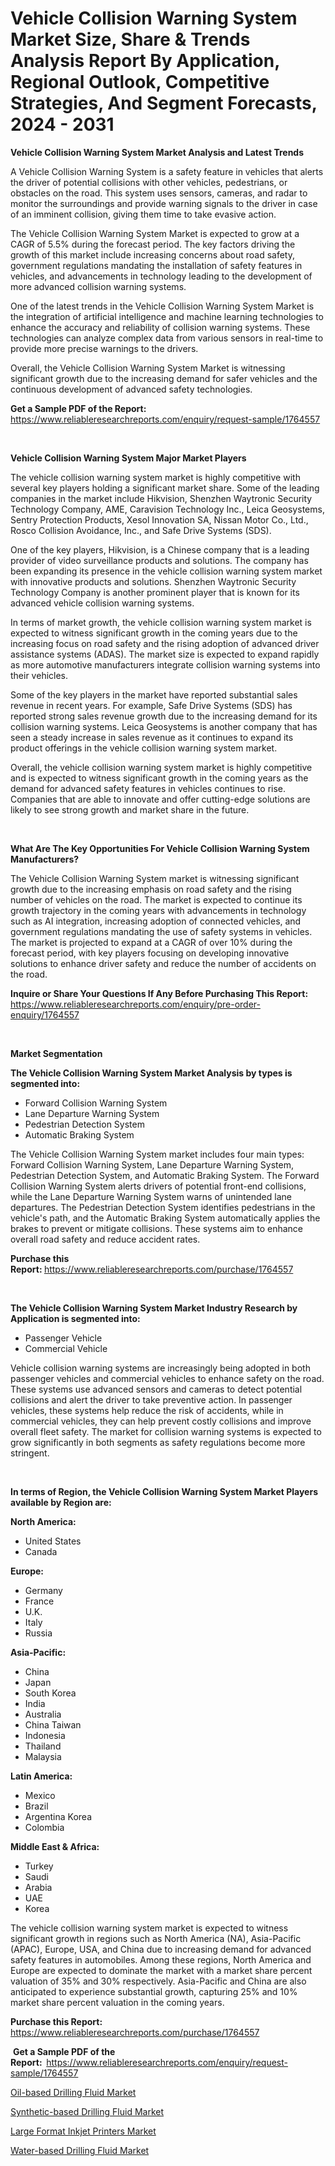 <p><h1>Vehicle Collision Warning System Market Size, Share & Trends Analysis Report By Application, Regional Outlook, Competitive Strategies, And Segment Forecasts, 2024 - 2031</h1></p><p><strong>Vehicle Collision Warning System Market Analysis and Latest Trends</strong></p>
<p><p>A Vehicle Collision Warning System is a safety feature in vehicles that alerts the driver of potential collisions with other vehicles, pedestrians, or obstacles on the road. This system uses sensors, cameras, and radar to monitor the surroundings and provide warning signals to the driver in case of an imminent collision, giving them time to take evasive action.</p><p>The Vehicle Collision Warning System Market is expected to grow at a CAGR of 5.5% during the forecast period. The key factors driving the growth of this market include increasing concerns about road safety, government regulations mandating the installation of safety features in vehicles, and advancements in technology leading to the development of more advanced collision warning systems.</p><p>One of the latest trends in the Vehicle Collision Warning System Market is the integration of artificial intelligence and machine learning technologies to enhance the accuracy and reliability of collision warning systems. These technologies can analyze complex data from various sensors in real-time to provide more precise warnings to the drivers.</p><p>Overall, the Vehicle Collision Warning System Market is witnessing significant growth due to the increasing demand for safer vehicles and the continuous development of advanced safety technologies.</p></p>
<p><strong>Get a Sample PDF of the Report:&nbsp;</strong> <a href="https://www.reliableresearchreports.com/enquiry/request-sample/1764557">https://www.reliableresearchreports.com/enquiry/request-sample/1764557</a></p>
<p>&nbsp;</p>
<p><strong>Vehicle Collision Warning System Major Market Players</strong></p>
<p><p>The vehicle collision warning system market is highly competitive with several key players holding a significant market share. Some of the leading companies in the market include Hikvision, Shenzhen Waytronic Security Technology Company, AME, Caravision Technology Inc., Leica Geosystems, Sentry Protection Products, Xesol Innovation SA, Nissan Motor Co., Ltd., Rosco Collision Avoidance, Inc., and Safe Drive Systems (SDS).</p><p>One of the key players, Hikvision, is a Chinese company that is a leading provider of video surveillance products and solutions. The company has been expanding its presence in the vehicle collision warning system market with innovative products and solutions. Shenzhen Waytronic Security Technology Company is another prominent player that is known for its advanced vehicle collision warning systems.</p><p>In terms of market growth, the vehicle collision warning system market is expected to witness significant growth in the coming years due to the increasing focus on road safety and the rising adoption of advanced driver assistance systems (ADAS). The market size is expected to expand rapidly as more automotive manufacturers integrate collision warning systems into their vehicles.</p><p>Some of the key players in the market have reported substantial sales revenue in recent years. For example, Safe Drive Systems (SDS) has reported strong sales revenue growth due to the increasing demand for its collision warning systems. Leica Geosystems is another company that has seen a steady increase in sales revenue as it continues to expand its product offerings in the vehicle collision warning system market.</p><p>Overall, the vehicle collision warning system market is highly competitive and is expected to witness significant growth in the coming years as the demand for advanced safety features in vehicles continues to rise. Companies that are able to innovate and offer cutting-edge solutions are likely to see strong growth and market share in the future.</p></p>
<p>&nbsp;</p>
<p><strong>What Are The Key Opportunities For Vehicle Collision Warning System Manufacturers?</strong></p>
<p><p>The Vehicle Collision Warning System market is witnessing significant growth due to the increasing emphasis on road safety and the rising number of vehicles on the road. The market is expected to continue its growth trajectory in the coming years with advancements in technology such as AI integration, increasing adoption of connected vehicles, and government regulations mandating the use of safety systems in vehicles. The market is projected to expand at a CAGR of over 10% during the forecast period, with key players focusing on developing innovative solutions to enhance driver safety and reduce the number of accidents on the road.</p></p>
<p><strong>Inquire or Share Your Questions If Any Before Purchasing This Report:</strong> <a href="https://www.reliableresearchreports.com/enquiry/pre-order-enquiry/1764557">https://www.reliableresearchreports.com/enquiry/pre-order-enquiry/1764557</a></p>
<p>&nbsp;</p>
<p><strong>Market Segmentation</strong></p>
<p><strong>The Vehicle Collision Warning System Market Analysis by types is segmented into:</strong></p>
<p><ul><li>Forward Collision Warning System</li><li>Lane Departure Warning System</li><li>Pedestrian Detection System</li><li>Automatic Braking System</li></ul></p>
<p><p>The Vehicle Collision Warning System market includes four main types: Forward Collision Warning System, Lane Departure Warning System, Pedestrian Detection System, and Automatic Braking System. The Forward Collision Warning System alerts drivers of potential front-end collisions, while the Lane Departure Warning System warns of unintended lane departures. The Pedestrian Detection System identifies pedestrians in the vehicle's path, and the Automatic Braking System automatically applies the brakes to prevent or mitigate collisions. These systems aim to enhance overall road safety and reduce accident rates.</p></p>
<p><strong>Purchase this Report:&nbsp;</strong><a href="https://www.reliableresearchreports.com/purchase/1764557">https://www.reliableresearchreports.com/purchase/1764557</a></p>
<p>&nbsp;</p>
<p><strong>The Vehicle Collision Warning System Market Industry Research by Application is segmented into:</strong></p>
<p><ul><li>Passenger Vehicle</li><li>Commercial Vehicle</li></ul></p>
<p><p>Vehicle collision warning systems are increasingly being adopted in both passenger vehicles and commercial vehicles to enhance safety on the road. These systems use advanced sensors and cameras to detect potential collisions and alert the driver to take preventive action. In passenger vehicles, these systems help reduce the risk of accidents, while in commercial vehicles, they can help prevent costly collisions and improve overall fleet safety. The market for collision warning systems is expected to grow significantly in both segments as safety regulations become more stringent.</p></p>
<p>&nbsp;</p>
<p><strong>In terms of Region, the Vehicle Collision Warning System Market Players available by Region are:</strong></p>
<p>
    <p> <strong> North America: </strong>
        <ul>
            <li>United States</li>
            <li>Canada</li>
        </ul>
        </p> 
    <p> <strong> Europe: </strong>
        <ul>
            <li>Germany</li>
            <li>France</li>
            <li>U.K.</li>
            <li>Italy</li>
            <li>Russia</li>
        </ul>
        </p> 
    <p> <strong> Asia-Pacific: </strong>
        <ul>
            <li>China</li>
            <li>Japan</li>
            <li>South Korea</li>
            <li>India</li>
            <li>Australia</li>
            <li>China Taiwan</li>
            <li>Indonesia</li>
            <li>Thailand</li>
            <li>Malaysia</li>
        </ul>
        </p> 
    <p> <strong> Latin America: </strong>
        <ul>
            <li>Mexico</li>
            <li>Brazil</li>
            <li>Argentina Korea</li>
            <li>Colombia</li>
        </ul>
        </p> 
    <p> <strong> Middle East & Africa: </strong>
        <ul>
            <li>Turkey</li>
            <li>Saudi</li>
            <li>Arabia</li>
            <li>UAE</li>
            <li>Korea</li>
        </ul>
    </p>
    </p>
<p><p>The vehicle collision warning system market is expected to witness significant growth in regions such as North America (NA), Asia-Pacific (APAC), Europe, USA, and China due to increasing demand for advanced safety features in automobiles. Among these regions, North America and Europe are expected to dominate the market with a market share percent valuation of 35% and 30% respectively. Asia-Pacific and China are also anticipated to experience substantial growth, capturing 25% and 10% market share percent valuation in the coming years.</p></p>
<p><strong>Purchase this Report: </strong><a href="https://www.reliableresearchreports.com/purchase/1764557">https://www.reliableresearchreports.com/purchase/1764557</a></p>
<p>&nbsp;<strong>Get a Sample PDF of the Report:&nbsp;&nbsp;</strong><a href="https://www.reliableresearchreports.com/enquiry/request-sample/1764557">https://www.reliableresearchreports.com/enquiry/request-sample/1764557</a></p>
<p><strong></strong></p>
<p><p><a href="https://view.publitas.com/reportprime-1/insights-into-oil-based-drilling-fluid-market-size-analysing-market-share-trends-and-growth-from-2023-to-2030/">Oil-based Drilling Fluid Market</a></p><p><a href="https://view.publitas.com/reportprime-1/synthetic-based-drilling-fluid-market-provides-a-comprehensive-analysis-including-a-macro-overview-of-the-market-as-well-as-micro-details-such-as-market-size-and-competitive-landscape/">Synthetic-based Drilling Fluid Market</a></p><p><a href="https://zircon-bluebell-299.notion.site/Large-Format-Inkjet-Printers-Market-Centers-on-Aspects-such-as-Market-Growth-Market-Share-Market-O-cf04640a55d04666a0d1f950040a9b97">Large Format Inkjet Printers Market</a></p><p><a href="https://view.publitas.com/reportprime-1/water-based-drilling-fluid-market-share-market-new-trends-analysis-report-by-type-by-application-by-end-use-by-region-and-segment-forecasts-2023-2030/">Water-based Drilling Fluid Market</a></p></p>